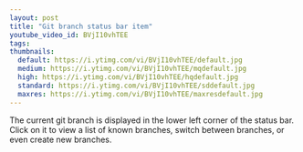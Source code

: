```yaml
---
layout: post
title: "Git branch status bar item"
youtube_video_id: BVjI10vhTEE
tags:
thumbnails:
  default: https://i.ytimg.com/vi/BVjI10vhTEE/default.jpg
  medium: https://i.ytimg.com/vi/BVjI10vhTEE/mqdefault.jpg
  high: https://i.ytimg.com/vi/BVjI10vhTEE/hqdefault.jpg
  standard: https://i.ytimg.com/vi/BVjI10vhTEE/sddefault.jpg
  maxres: https://i.ytimg.com/vi/BVjI10vhTEE/maxresdefault.jpg
---
```


The current git branch is displayed in the lower left corner of the status bar. Click on it to view a list of known branches, switch between branches, or even create new branches.
